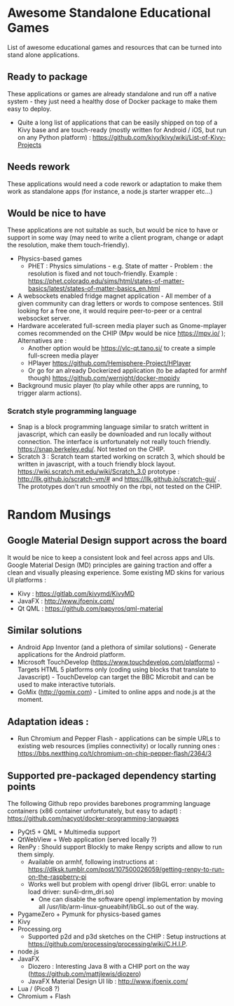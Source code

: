 # Awesome Standalone Educational Games

List of awesome educational games and resources that can be turned into stand alone applications.

## Ready to package
These applications or games are already standalone and run off a native system - they just need a healthy dose of Docker package to make them easy to deploy.
* Quite a long list of applications that can be easily shipped on top of a Kivy base and are touch-ready (mostly written for Android / iOS, but run on any Python platform) : https://github.com/kivy/kivy/wiki/List-of-Kivy-Projects

## Needs rework
These applications would need a code rework or adaptation to make them work as standalone apps (for instance, a node.js starter wrapper etc...)

## Would be nice to have
These applications are not suitable as such, but would be nice to have or support in some way (may need to write a client program, change or adapt the resolution, make them touch-friendly).

* Physics-based games 
    * PHET : Physics simulations - e.g. State of matter - Problem : the resolution is fixed and not touch-friendly. Example : 
https://phet.colorado.edu/sims/html/states-of-matter-basics/latest/states-of-matter-basics_en.html
* A websockets enabled fridge magnet application - All member of a given community can drag letters or words to compose sentences. Still looking for a free one, it would require peer-to-peer or a central websocket server.
* Hardware accelerated full-screen media player such as  Gnome-mplayer comes recommended on the CHIP (Mpv would be nice https://mpv.io/ ); Alternatives are :
    * Another option would be https://vlc-qt.tano.si/ to create a simple full-screen media player
    * HPlayer https://github.com/Hemisphere-Project/HPlayer
    * Or go for an already Dockerized application (to be adapted for armhf though) https://github.com/wernight/docker-mopidy
* Background music player (to play while other apps are running, to trigger alarm actions).

### Scratch style programming language

* Snap is a block programming language similar to sratch writtent in javascript, which can easily be downloaded and run locally without connection. The interface is unfortunately not really touch friendly. https://snap.berkeley.edu/. Not tested on the CHIP. 
* Scratch 3 : Scratch team started working on scratch 3, which should be written in javascript, with a touch friendly block layout. https://wiki.scratch.mit.edu/wiki/Scratch_3.0 prototype : http://llk.github.io/scratch-vm/# and https://llk.github.io/scratch-gui/ . The prototypes don't run smoothly on the rbpi, not tested on the CHIP.

# Random Musings 

## Google Material Design support across the board
It would be nice to keep a consistent look and feel across apps and UIs. Google Material Design (MD) principles are gaining traction and offer a clean and visually pleasing experience. Some existing MD skins for various UI platforms :

* Kivy : https://gitlab.com/kivymd/KivyMD
* JavaFX : http://www.jfoenix.com/ 
* Qt QML : https://github.com/papyros/qml-material

## Similar solutions

* Android App Inventor (and a plethora of similar solutions) - Generate applications for the Android platform.
* Microsoft TouchDevelop (https://www.touchdevelop.com/platforms) - Targets HTML 5 platforms only (coding using blocks that translate to Javascript) - TouchDevelop can target the BBC Microbit and can be used to make interactive tutorials.
* GoMix (http://gomix.com) - Limited to online apps and node.js at the moment.

## Adaptation ideas :
* Run Chromium and Pepper Flash - applications can be simple URLs to existing web resources (implies connectivity) or locally running ones : https://bbs.nextthing.co/t/chromium-on-chip-pepper-flash/2364/3 

## Supported pre-packaged dependency starting points

The following Github repo provides barebones programming language containers (x86 container unfortunately, but easy to adapt) : https://github.com/nacyot/docker-programming-languages

* PyQt5 + QML + Multimedia support
* QtWebView + Web application (served locally ?)
* RenPy : Should support Blockly to make Renpy scripts and allow to run them simply.
    * Available on armhf, following instructions at : https://dlksk.tumblr.com/post/107500026059/getting-renpy-to-run-on-the-raspberry-pi
    * Works well but problem with opengl driver (libGL error: unable to load driver: sun4i-drm_dri.so)
        * One can disable the software opengl implementation by moving all /usr/lib/arm-linux-gnueabihf/libGL.so out of the way.
* PygameZero + Pymunk for physics-based games
* Kivy
* Processing.org
    * Supported p2d and p3d sketches on the CHIP : Setup instructions at https://github.com/processing/processing/wiki/C.H.I.P.
* node.js
* JavaFX
    * Diozero : Interesting Java 8 with a CHIP port on the way (https://github.com/mattjlewis/diozero)
    * JavaFX Material Design UI lib : http://www.jfoenix.com/ 
* Lua / (Pico8 ?)
* Chromium + Flash
